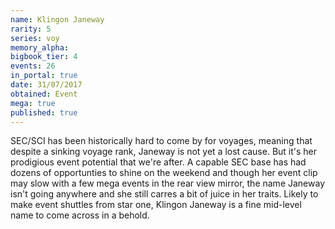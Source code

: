 ```yaml
---
name: Klingon Janeway
rarity: 5
series: voy
memory_alpha:
bigbook_tier: 4
events: 26
in_portal: true
date: 31/07/2017
obtained: Event
mega: true
published: true
---
```


SEC/SCI has been historically hard to come by for voyages, meaning that despite a sinking voyage rank, Janeway is not yet a lost cause. But it's her prodigious event potential that we're after. A capable SEC base has had dozens of opportunties to shine on the weekend and though her event clip may slow with a few mega events in the rear view mirror, the name Janeway isn't going anywhere and she still carres a bit of juice in her traits. Likely to make event shuttles from star one, Klingon Janeway is a fine mid-level name to come across in a behold.

